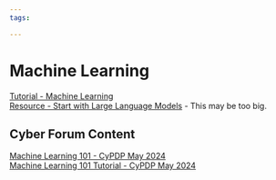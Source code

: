 ```yaml
---
tags:

---
```

# Machine Learning

[Tutorial - Machine Learning](https://www.geeksforgeeks.org/machine-learning/?ref=outind)  
[Resource - Start with Large Language Models](https://github.com/louisfb01/start-llms) - This may be too big.  

## Cyber Forum Content

[Machine Learning 101 - CyPDP May 2024](https://dewccorporate.sharepoint.com/sites/SoftwareEngineeringTeam/Shared%20Documents/Forms/AllItems.aspx?FolderCTID=0x012000121E1AA383E5C544BC06DE68DCD2E679&id=%2Fsites%2FSoftwareEngineeringTeam%2FShared%20Documents%2FPD%20Forums%2FML%20101%20%2D%20May%202024&viewid=d3336e8c%2D13bb%2D4212%2D9cff%2Ddbde1a944302)  
[Machine Learning 101 Tutorial - CyPDP May 2024](https://github.com/dewcservices/CyPDP-ML101)  
